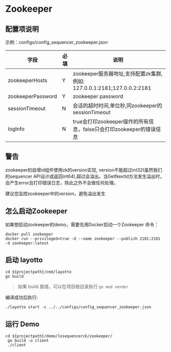 # Zookeeper

## 配置项说明

示例：configs/config_sequencer_zookeeper.json

| 字段 | 必填 | 说明 |
| --- | --- | --- |
| zookeeperHosts | Y | zookeeper服务器地址,支持配置zk集群, 例如: 127.0.0.1:2181;127.0.0.2:2181 |
| zookeeperPassword | Y | zookeeper password|
| sessionTimeout | N | 会话的超时时间,单位秒,同zookeeper的sessionTimeout|
|logInfo|N|true会打印zookeeper操作的所有信息，false只会打印zookeeper的错误信息|

## 警告
zookeeper的自增id组件使用zk的version实现, version不能超过int32(虽然我们的sequencer API设计成返回int64),超过会溢出。当GetNextId方法发生溢出时，会产生error且打印错误日志，除此之外不会做任何处理。

建议您监控zookeeper中的version，避免溢出发生

## 怎么启动Zookeeper

如果想启动zookeeper的demo，需要先用Docker启动一个Zookeeper 命令：

```shell
docker pull zookeeper
docker run --privileged=true -d --name zookeeper --publish 2181:2181  -d zookeeper:latest
```

## 启动 layotto

````shell
cd ${projectpath}/cmd/layotto
go build
````

> 如果 build 报错，可以在项目根目录执行 `go mod vendor`

编译成功后执行:

````shell
./layotto start -c ../../configs/config_sequencer_zookeeper.json
````

## 运行 Demo

````shell
cd ${projectpath}/demo/losequencerck/zookeeper/
 go build -o client
 ./client
````
